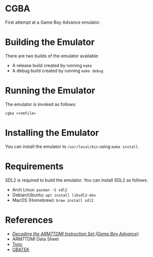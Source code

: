 # CGBA
First attempt at a Game Boy Advance emulator.

# Building the Emulator
There are two builds of the emulator available:
* A release build created by running `make`
* A debug build created by running `make debug`

# Running the Emulator
The emulator is invoked as follows:

    cgba <romfile>

# Installing the Emulator
You can install the emulator to `/usr/local/bin` using
`make install`.

# Requirements
SDL2 is required to build the emulator. You can
install SDL2 as follows:
* Arch Linux: `pacman -S sdl2`
* Debian/Ubuntu: `apt install libsdl2-dev`
* MacOS (Homebrew): `brew install sdl2`

# References
* [*Decoding the ARM7TDMI Instruction Set (Game Boy Advance)*](https://www.gregorygaines.com/blog/decoding-the-arm7tdmi-instruction-set-game-boy-advance/)
* ARM7TDMI Data Sheet
* [Tonc](https://www.coranac.com/tonc/text/toc.htm)
* [GBATEK](http://problemkaputt.de/gbatek.htm)
